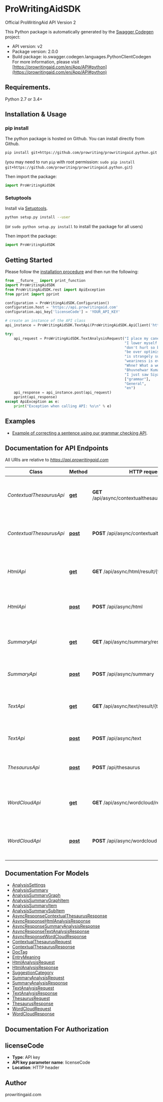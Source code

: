 # ProWritingAidSDK
Official ProWritingAid API Version 2

This Python package is automatically generated by the [Swagger Codegen](https://github.com/swagger-api/swagger-codegen) project:

- API version: v2
- Package version: 2.0.0
- Build package: io.swagger.codegen.languages.PythonClientCodegen
For more information, please visit [https://prowritingaid.com/en/App/API#python](https://prowritingaid.com/en/App/API#python)

## Requirements.

Python 2.7 or 3.4+

## Installation & Usage
### pip install

The python package is hosted on Github. You can install directly from Github.

```sh
pip install git+https://github.com/prowriting/prowritingaid.python.git
```
(you may need to run `pip` with root permission: `sudo pip install git+https://github.com/prowriting/prowritingaid.python.git`)

Then import the package:
```python
import ProWritingAidSDK 
```

### Setuptools

Install via [Setuptools](http://pypi.python.org/pypi/setuptools).

```sh
python setup.py install --user
```
(or `sudo python setup.py install` to install the package for all users)

Then import the package:
```python
import ProWritingAidSDK
```

## Getting Started

Please follow the [installation procedure](#installation--usage) and then run the following:

```python
from __future__ import print_function
import ProWritingAidSDK
from ProWritingAidSDK.rest import ApiException
from pprint import pprint

configuration = ProWritingAidSDK.Configuration()
configuration.host = 'https://api.prowritingaid.com'
configuration.api_key['licenseCode'] = 'YOUR_API_KEY'

# create an instance of the API class
api_instance = ProWritingAidSDK.TextApi(ProWritingAidSDK.ApiClient('https://api.prowritingaid.com'))

try:
    api_request = ProWritingAidSDK.TextAnalysisRequest("I place my cane firmly on the ground and, slowly, with its aid, "
                                                       "I lower myself from the hammock. Now the rains have gone my joints "
                                                       "don't hurt so badly. Today won't be too bad, I think. I'm prone to "
                                                       "be over optimistic. Could this be my last day. At this time the jungle "
                                                       "is strangely subdued. She poke around in the ashes. Every day the "
                                                       "weariness is even worst than beofre. I don't know yett. \n"
                                                       "Whne? What a weka statement. Jaroslav Drabny is a Czech football goalkeeper. "
                                                       "Bhuvnehwar Kumar is a Czech football goalkeeper. I just saw Siyabonga Siyo. "
                                                       "I just saw Siyabonga Seyo. I read this article on RaelSport.",
                                                       ["grammar"],
                                                       "General",
                                                       "en")
    api_response = api_instance.post(api_request)
    pprint(api_response)
except ApiException as e:
    print("Exception when calling API: %s\n" % e)
```

## Examples

- [Example of correcting a sentence using our grammar checking API](examples/grammar_checking.py). 

## Documentation for API Endpoints

All URIs are relative to *https://api.prowritingaid.com*

Class | Method | HTTP request | Description
------------ | ------------- | ------------- | -------------
*ContextualThesaurusApi* | [**get**](docs/ContextualThesaurusApi.md#get) | **GET** /api/async/contextualthesaurus/result/{taskId} | Tries to get the result of a request using the task id of the request
*ContextualThesaurusApi* | [**post**](docs/ContextualThesaurusApi.md#post) | **POST** /api/async/contextualthesaurus | Analyses text and returns contextual thesaurus entries
*HtmlApi* | [**get**](docs/HtmlApi.md#get) | **GET** /api/async/html/result/{taskId} | Tries to get the result of a request using the task id of the request
*HtmlApi* | [**post**](docs/HtmlApi.md#post) | **POST** /api/async/html | Analyses HTML and adds suggestion tags to it
*SummaryApi* | [**get**](docs/SummaryApi.md#get) | **GET** /api/async/summary/result/{taskId} | Tries to get the result of a request using the task id of the request
*SummaryApi* | [**post**](docs/SummaryApi.md#post) | **POST** /api/async/summary | Gets the summary analysis of a document
*TextApi* | [**get**](docs/TextApi.md#get) | **GET** /api/async/text/result/{taskId} | Tries to get the result of a request using the task id of the request
*TextApi* | [**post**](docs/TextApi.md#post) | **POST** /api/async/text | Analyses text and returns tags for it
*ThesaurusApi* | [**post**](docs/ThesaurusApi.md#post) | **POST** /api/thesaurus | Returns the thesaurus entries for a specific word
*WordCloudApi* | [**get**](docs/WordCloudApi.md#get) | **GET** /api/async/wordcloud/result/{taskId} | Tries to get the result of a request using the task id of the request
*WordCloudApi* | [**post**](docs/WordCloudApi.md#post) | **POST** /api/async/wordcloud | Analyses text and returns a word cloud (as an image)


## Documentation For Models

 - [AnalysisSettings](docs/AnalysisSettings.md)
 - [AnalysisSummary](docs/AnalysisSummary.md)
 - [AnalysisSummaryGraph](docs/AnalysisSummaryGraph.md)
 - [AnalysisSummaryGraphItem](docs/AnalysisSummaryGraphItem.md)
 - [AnalysisSummaryItem](docs/AnalysisSummaryItem.md)
 - [AnalysisSummarySubItem](docs/AnalysisSummarySubItem.md)
 - [AsyncResponseContextualThesaurusResponse](docs/AsyncResponseContextualThesaurusResponse.md)
 - [AsyncResponseHtmlAnalysisResponse](docs/AsyncResponseHtmlAnalysisResponse.md)
 - [AsyncResponseSummaryAnalysisResponse](docs/AsyncResponseSummaryAnalysisResponse.md)
 - [AsyncResponseTextAnalysisResponse](docs/AsyncResponseTextAnalysisResponse.md)
 - [AsyncResponseWordCloudResponse](docs/AsyncResponseWordCloudResponse.md)
 - [ContextualThesaurusRequest](docs/ContextualThesaurusRequest.md)
 - [ContextualThesaurusResponse](docs/ContextualThesaurusResponse.md)
 - [DocTag](docs/DocTag.md)
 - [EntryMeaning](docs/EntryMeaning.md)
 - [HtmlAnalysisRequest](docs/HtmlAnalysisRequest.md)
 - [HtmlAnalysisResponse](docs/HtmlAnalysisResponse.md)
 - [SuggestionCategory](docs/SuggestionCategory.md)
 - [SummaryAnalysisRequest](docs/SummaryAnalysisRequest.md)
 - [SummaryAnalysisResponse](docs/SummaryAnalysisResponse.md)
 - [TextAnalysisRequest](docs/TextAnalysisRequest.md)
 - [TextAnalysisResponse](docs/TextAnalysisResponse.md)
 - [ThesaurusRequest](docs/ThesaurusRequest.md)
 - [ThesaurusResponse](docs/ThesaurusResponse.md)
 - [WordCloudRequest](docs/WordCloudRequest.md)
 - [WordCloudResponse](docs/WordCloudResponse.md)


## Documentation For Authorization


## licenseCode

- **Type**: API key
- **API key parameter name**: licenseCode
- **Location**: HTTP header


## Author

prowritingaid.com

